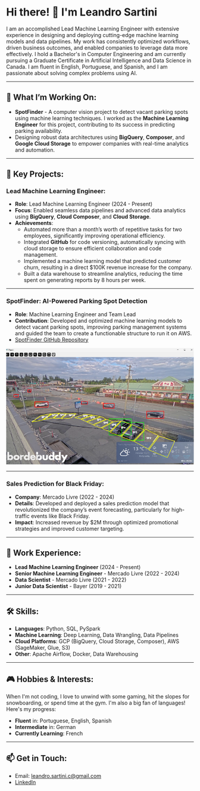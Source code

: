 # Hi there! 👋 I'm Leandro Sartini

I am an accomplished Lead Machine Learning Engineer with extensive experience in designing and deploying cutting-edge machine learning models and data pipelines. My work has consistently optimized workflows, driven business outcomes, and enabled companies to leverage data more effectively. I hold a Bachelor's in Computer Engineering and am currently pursuing a Graduate Certificate in Artificial Intelligence and Data Science in Canada. I am fluent in English, Portuguese, and Spanish, and I am passionate about solving complex problems using AI.

---

## 🔭 What I’m Working On:
- **SpotFinder** - A computer vision project to detect vacant parking spots using machine learning techniques. I worked as the **Machine Learning Engineer** for this project, contributing to its success in predicting parking availability.
- Designing robust data architectures using **BigQuery**, **Composer**, and **Google Cloud Storage** to empower companies with real-time analytics and automation.

---

## 🌟 Key Projects:

### Lead Machine Learning Engineer:
- **Role**: Lead Machine Learning Engineer (2024 - Present)
- **Focus**: Enabled seamless data pipelines and advanced data analytics using **BigQuery**, **Cloud Composer**, and **Cloud Storage**. 
- **Achievements**:
   - Automated more than a month’s worth of repetitive tasks for two employees, significantly improving operational efficiency.
   - Integrated **GitHub** for code versioning, automatically syncing with cloud storage to ensure efficient collaboration and code management.
   - Implemented a machine learning model that predicted customer churn, resulting in a direct $100K revenue increase for the company.
   - Built a data warehouse to streamline analytics, reducing the time spent on generating reports by 8 hours per week.

---

### SpotFinder: AI-Powered Parking Spot Detection
- **Role**: Machine Learning Engineer and Team Lead
- **Contribution**: Developed and optimized machine learning models to detect vacant parking spots, improving parking management systems and guided the team to create a functionable structure to run it on AWS.
- [SpotFinder GitHub Repository](https://github.com/amannain122/spot-finder)

![SpotFinder Example](https://github.com/amannain122/spot-finder/blob/main/src/images/real_time.png)

---

### Sales Prediction for Black Friday:
- **Company**: Mercado Livre (2022 - 2024)
- **Details**: Developed and deployed a sales prediction model that revolutionized the company’s event forecasting, particularly for high-traffic events like Black Friday.
- **Impact**: Increased revenue by $2M through optimized promotional strategies and improved customer targeting.

---

## 💼 Work Experience:
- **Lead Machine Learning Engineer** (2024 - Present)
- **Senior Machine Learning Engineer** - Mercado Livre (2022 - 2024)
- **Data Scientist** - Mercado Livre (2021 - 2022)
- **Junior Data Scientist** - Bayer (2019 - 2021)

---

## 🛠️ Skills:
- **Languages**: Python, SQL, PySpark
- **Machine Learning**: Deep Learning, Data Wrangling, Data Pipelines
- **Cloud Platforms**: GCP (BigQuery, Cloud Storage, Composer), AWS (SageMaker, Glue, S3)
- **Other**: Apache Airflow, Docker, Data Warehousing

---

## 🎮 Hobbies & Interests:
When I'm not coding, I love to unwind with some gaming, hit the slopes for snowboarding, or spend time at the gym. I'm also a big fan of languages! Here's my progress:
- **Fluent** in: Portuguese, English, Spanish
- **Intermediate** in: German
- **Currently Learning**: French

---

## 📫 Get in Touch:
- Email: leandro.sartini.c@gmail.com
- [LinkedIn](https://www.linkedin.com/in/leandro-sartini/)
